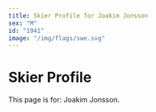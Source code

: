 ```yaml
---
title: Skier Profile for Joakim Jonsson
sex: "M"
id: "1941"
image: "/img/flags/swe.svg" 
---
```


# Skier Profile

This page is for: Joakim Jonsson.
    